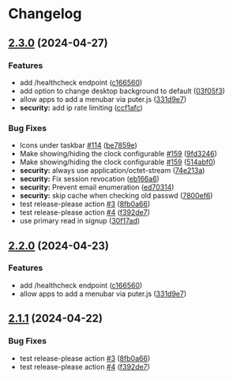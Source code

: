 # Changelog

## [2.3.0](https://github.com/mz0in/puteros/compare/v2.2.0...v2.3.0) (2024-04-27)


### Features

* add /healthcheck endpoint ([c166560](https://github.com/mz0in/puteros/commit/c166560ff4ab5a453d3ec4f97326c995deb7f522))
* add option to change desktop background to default ([03f05f3](https://github.com/mz0in/puteros/commit/03f05f316f11e8afe5fcee40b2b80a0de5e6826f))
* allow apps to add a menubar via puter.js ([331d9e7](https://github.com/mz0in/puteros/commit/331d9e75428ec7609394f59b1755374c7340f83e))
* **security:** add ip rate limiting ([ccf1afc](https://github.com/mz0in/puteros/commit/ccf1afc93c24ee7f9a126216209a185d6b4d9fe4))


### Bug Fixes

* Icons under taskbar [#114](https://github.com/mz0in/puteros/issues/114) ([be7859e](https://github.com/mz0in/puteros/commit/be7859edb37635dbbc033b2f7c4df76d39cf7f69))
* Make showing/hiding the clock configurable [#159](https://github.com/mz0in/puteros/issues/159) ([9fd3246](https://github.com/mz0in/puteros/commit/9fd32468ad7527a4444286fea6e3e440fbcaae17))
* Make showing/hiding the clock configurable [#159](https://github.com/mz0in/puteros/issues/159) ([514abf0](https://github.com/mz0in/puteros/commit/514abf030cf5ecbbc0e57669024ca54f7002eeab))
* **security:** always use application/octet-stream ([74e213a](https://github.com/mz0in/puteros/commit/74e213a534dbf2844c8cebeee7eb59ec70de306e))
* **security:** Fix session revocation ([eb166a6](https://github.com/mz0in/puteros/commit/eb166a67a9f0caf4fd77f9e27dc8209c2fc51f4c))
* **security:** Prevent email enumeration ([ed70314](https://github.com/mz0in/puteros/commit/ed703146863f896df76c98fad7127c6748c0ef9b))
* **security:** skip cache when checking old passwd ([7800ef6](https://github.com/mz0in/puteros/commit/7800ef61029c8d1ba47491b4028a0cb972298725))
* test release-please action [#3](https://github.com/mz0in/puteros/issues/3) ([8fb0a66](https://github.com/mz0in/puteros/commit/8fb0a66ef21921990e564e5f61c0e80e7f929dc7))
* test release-please action [#4](https://github.com/mz0in/puteros/issues/4) ([f392de7](https://github.com/mz0in/puteros/commit/f392de722a5232b622ed91b656a31cdc443c2e84))
* use primary read in signup ([30f17ad](https://github.com/mz0in/puteros/commit/30f17ade3a893d2283316e581836607e2029f9b9))

## [2.2.0](https://github.com/HeyPuter/puter/compare/v2.1.1...v2.2.0) (2024-04-23)


### Features

* add /healthcheck endpoint ([c166560](https://github.com/HeyPuter/puter/commit/c166560ff4ab5a453d3ec4f97326c995deb7f522))
* allow apps to add a menubar via puter.js ([331d9e7](https://github.com/HeyPuter/puter/commit/331d9e75428ec7609394f59b1755374c7340f83e))

## [2.1.1](https://github.com/HeyPuter/puter/compare/v2.1.0...v2.1.1) (2024-04-22)


### Bug Fixes

* test release-please action [#3](https://github.com/HeyPuter/puter/issues/3) ([8fb0a66](https://github.com/HeyPuter/puter/commit/8fb0a66ef21921990e564e5f61c0e80e7f929dc7))
* test release-please action [#4](https://github.com/HeyPuter/puter/issues/4) ([f392de7](https://github.com/HeyPuter/puter/commit/f392de722a5232b622ed91b656a31cdc443c2e84))
